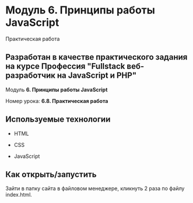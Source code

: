 

# Модуль 6. Принципы работы JavaScript
Практическая работа

Разработан в качестве практического задания на курсе Профессия **"Fullstack веб-разработчик на JavaScript и PHP"**
------

Модуль **6. Принципы работы JavaScript**

Номер урока: **6.8. Практическая работа**

## Используемые технологии

* HTML

* CSS

* JavaScript


## Как открыть/запустить

Зайти в папку сайта в файловом менеджере, кликнуть 2 раза по файлу index.html.
